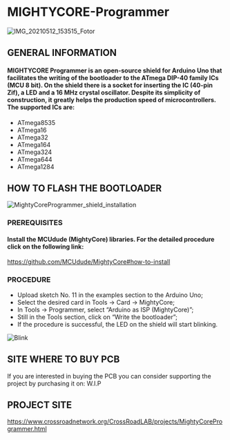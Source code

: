 # MIGHTYCORE-Programmer

![IMG_20210512_153515_Fotor](https://user-images.githubusercontent.com/83240004/125270656-2a130600-e30a-11eb-871e-02c9671d147f.png)

## GENERAL INFORMATION 

#### MIGHTYCORE Programmer is an open-source shield for Arduino Uno that facilitates the writing of the bootloader to the ATmega DIP-40 family ICs (MCU 8 bit). On the shield there is a socket for inserting the IC (40-pin Zif), a LED and a 16 MHz crystal oscillator. Despite its simplicity of construction, it greatly helps the production speed of microcontrollers. The supported ICs are:
- ATmega8535
- ATmega16
- ATmega32
- ATmega164
- ATmega324
- ATmega644
- ATmega1284

 ## HOW TO FLASH THE BOOTLOADER
 
 ![MightyCoreProgrammer_shield_installation](https://user-images.githubusercontent.com/83240004/125271219-cb01c100-e30a-11eb-8231-6478625f1577.png)

### PREREQUISITES

#### Install the MCUdude (MightyCore) libraries. For the detailed procedure click on the following link:
https://github.com/MCUdude/MightyCore#how-to-install

### PROCEDURE

- Upload sketch No. 11 in the examples section to the Arduino Uno;
- Select the desired card in Tools → Card → MightyCore;
- In Tools → Programmer, select “Arduino as ISP (MightyCore)”;
- Still in the Tools section, click on “Write the bootloader”;
- If the procedure is successful, the LED on the shield will start blinking.

![Blink](https://user-images.githubusercontent.com/83240004/125272058-b114ae00-e30b-11eb-875e-2cf8d6726aec.gif)

## SITE WHERE TO BUY PCB

If you are interested in buying the PCB you can consider supporting the project by purchasing it on:
W.I.P

## PROJECT SITE
https://www.crossroadnetwork.org/CrossRoadLAB/projects/MightyCoreProgrammer.html
